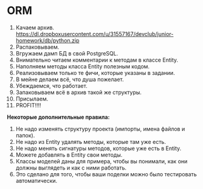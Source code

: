 # ORM

1. Качаем архив.</br>
https://dl.dropboxusercontent.com/u/31557167/devclub/junior-homework/db/python.zip
2. Распаковываем.
3. Вгружаем дамп БД в свой PostgreSQL.
4. Внимательно читаем комментарии к методам в классе Entity.
5. Наполняем методы класса Entity полезным кодом.
6. Реализовываем только те фичи, которые указаны в задании.
7. В мейне делаем всё, что душа пожелает.
8. Убеждаемся, что работает.
9. Запаковываем всё в архив такой же структуры.
10. Присылаем.
11. PROFIT!!!!

**Некоторые дополнительные правила:**

1. Не надо изменять структуру проекта (импорты, имена файлов и папок).
2. Не надо из Entity удалять методы, которые там уже есть.
3. Не надо менять сигнатуры методов, которые уже есть в Entity.
4. Можете добавлять в Entity свои методы.
5. Классы моделей даны для примера, чтобы вы понимали, как они должны выглядеть и как с ними работать.
6. Это сделано для того, чтобы ваши поделки можно было тестировать автоматически.
